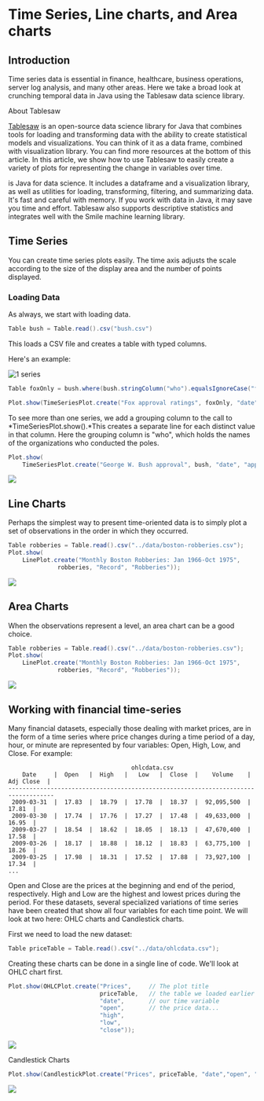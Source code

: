 # Time Series, Line charts, and Area charts 

## Introduction

Time series data is essential in finance, healthcare, business operations, server log analysis, and many other areas. Here we take a broad look at crunching temporal data in Java using the Tablesaw data science library. 

About Tablesaw

[Tablesaw](https://github.com/jtablesaw/tablesaw) is an open-source data science library for Java that combines tools for loading and transforming data with the ability to create statistical models and visualizations. You can think of it as a data frame, combined with visualization library. You can find more resources at the bottom of this article. In this article, we show how to use Tablesaw to easily create a variety of plots for representing the change in variables over time. 

 is Java for data science. It includes a dataframe and a visualization library, as well as utilities for loading, transforming, filtering, and summarizing data. It's fast and careful with memory. If you work with data in Java, it may save you time and effort. Tablesaw also supports descriptive statistics and integrates well with the Smile machine learning library. 

## Time Series

You can create time series plots easily. The time axis adjusts the scale according to the size of the display area and the number of points displayed. 

### Loading Data

As always, we start with loading data.

```java
Table bush = Table.read().csv("bush.csv")
```

This loads a CSV file and creates a table with typed columns.

Here's an example:

![1 series](https://jtablesaw.github.io/tablesaw/userguide/images/eda/bush_time_series.png)

```java
Table foxOnly = bush.where(bush.stringColumn("who").equalsIgnoreCase("fox"));

Plot.show(TimeSeriesPlot.create("Fox approval ratings", foxOnly, "date", "approval"));
```

To see more than one series, we add a grouping column to the call to *TimeSeriesPlot.show().*This creates a separate line for each distinct value in that column.  Here the grouping column is "who", which holds the names of the organizations who conducted the poles. 

```Java
Plot.show(
    TimeSeriesPlot.create("George W. Bush approval", bush, "date", "approval", "who"));
```

![](https://jtablesaw.github.io/tablesaw/userguide/images/eda/bush_time_series2.png)

## Line Charts

Perhaps the simplest way to present time-oriented data is to simply plot a set of  observations in the order in which they occurred.  

```Java
Table robberies = Table.read().csv("../data/boston-robberies.csv");
Plot.show(
    LinePlot.create("Monthly Boston Robberies: Jan 1966-Oct 1975", 
              robberies, "Record", "Robberies"));
```

![](https://jtablesaw.github.io/tablesaw/userguide/images/eda/robberies_line.png)

## Area Charts

When the observations represent a level, an area chart can be a good choice. 

```Java
Table robberies = Table.read().csv("../data/boston-robberies.csv");
Plot.show(
    LinePlot.create("Monthly Boston Robberies: Jan 1966-Oct 1975", 
              robberies, "Record", "Robberies"));
```

![](https://jtablesaw.github.io/tablesaw/userguide/images/eda/robberies_line.png)

## Working with financial time-series

Many financial datasets, especially those dealing with market prices, are in the form of a time series where price changes during a time period of a day, hour, or minute are represented by four variables: Open, High, Low, and Close. For example:

```
                                   ohlcdata.csv                                    
    Date     |  Open   |  High   |   Low   |  Close  |    Volume    |  Adj Close  |
-----------------------------------------------------------------------------------
 2009-03-31  |  17.83  |  18.79  |  17.78  |  18.37  |  92,095,500  |      17.81  |
 2009-03-30  |  17.74  |  17.76  |  17.27  |  17.48  |  49,633,000  |      16.95  |
 2009-03-27  |  18.54  |  18.62  |  18.05  |  18.13  |  47,670,400  |      17.58  |
 2009-03-26  |  18.17  |  18.88  |  18.12  |  18.83  |  63,775,100  |      18.26  |
 2009-03-25  |  17.98  |  18.31  |  17.52  |  17.88  |  73,927,100  |      17.34  |
...
```

Open and Close are the prices at the beginning and end of the period, respectively. High and Low are the highest and lowest prices during the period. For these datasets, several specialized variations of time series have been created that show all four variables for each time point. We will look at two here: OHLC charts and Candlestick charts.

First we need to load the new dataset:

```Java
Table priceTable = Table.read().csv("../data/ohlcdata.csv");
```

Creating these charts can be done in a single line of code. We'll look at OHLC chart first. 

```Java
Plot.show(OHLCPlot.create("Prices", 	// The plot title 
                          priceTable, 	// the table we loaded earlier
                          "date",		// our time variable
                          "open", 		// the price data...
                          "high", 
                          "low", 
                          "close"));
```

![](https://jtablesaw.github.io/tablesaw/userguide/images/eda/ohlc1.png)

Candlestick Charts

```Java
Plot.show(CandlestickPlot.create("Prices", priceTable, "date","open", "high", "low", "close"));
```

![](https://jtablesaw.github.io/tablesaw/userguide/images/eda/candlestick1.png)